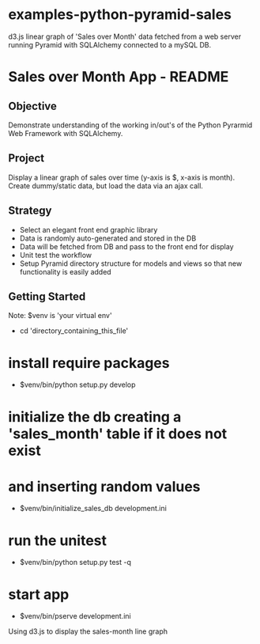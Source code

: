 examples-python-pyramid-sales
=============================

d3.js linear graph of 'Sales over Month' data fetched from a web server running Pyramid with SQLAlchemy connected to a mySQL DB.

Sales over Month App - README
=============================

Objective
---------

Demonstrate understanding of the working in/out's of the Python Pyrarmid Web Framework with SQLAlchemy.

Project
-------

Display a linear graph of sales over time (y-axis is $, x-axis is month).
Create dummy/static data, but load the data via an ajax call.

Strategy
--------

* Select an elegant front end graphic library
* Data is randomly auto-generated and stored in the DB
* Data will be fetched from DB and pass to the front end for display
* Unit test the workflow
* Setup Pyramid directory structure for models and views so that new functionality is easily added

Getting Started
---------------

Note: $venv is 'your virtual env'

- cd 'directory_containing_this_file'

# install require packages
- $venv/bin/python setup.py develop

# initialize the db creating a 'sales_month' table if it does not exist
# and inserting random values
- $venv/bin/initialize_sales_db development.ini

# run the unitest
- $venv/bin/python setup.py test -q

# start app
- $venv/bin/pserve development.ini

Using d3.js to display the sales-month line graph

